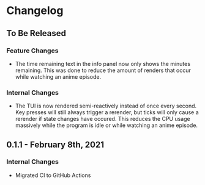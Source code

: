# Changelog

## To Be Released

### Feature Changes

* The time remaining text in the info panel now only shows the minutes remaining. This was done to reduce the amount of renders that occur while watching an anime episode.

### Internal Changes

* The TUI is now rendered semi-reactively instead of once every second. Key presses will still always trigger a rerender, but ticks will only cause a rerender if state changes have occured. This reduces the CPU usage massively while the program is idle or while watching an anime episode.

## 0.1.1 - February 8th, 2021

### Internal Changes

* Migrated CI to GitHub Actions